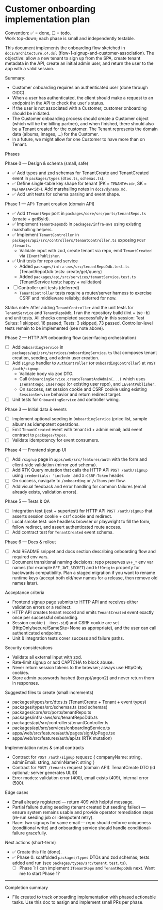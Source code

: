 <!-- Customer onboarding plan: phased, actionable, repo-aligned. -->

# Customer onboarding implementation plan

Convention: ✅ = done, ☐ = todo.  
Work top-down; each phase is small and independently testable.

This document implements the onboarding flow sketched in `docs/architecture.c4.dsl` (flow-1-signup-and-customer-association). The objective: allow a new tenant to sign up from the SPA, create tenant metadata in the API, create an initial admin user, and return the user to the app with a valid session.

Summary:

- Customer onboarding requires an authenticated user (done through OIDC).
- When a user has authenticated, the client should make a request to an endpoint in the API to check the user's status.
- If the user is not associated with a Customer, customer onboarding should be initiated.
- The Customer onboarding process should create a Customer object (which will be the billing partner), and when finished, there should also be a Tenant created for the customer. The Tenant represents the domain data (albums, images, ...) for the Customer.
- In a future, we might allow for one Customer to have more than on Tenant.

Phases

Phase 0 — Design & schema (small, safe)

- ✅ Add types and zod schemas for TenantCreate and TenantCreated event in `packages/types` (`dtos.ts`, `schemas.ts`).
- ✅ Define single-table key shape for tenant (PK = `TENANT#<id>`, SK = `METADATA#<id>`). Add marshalling notes in `docs/dynamo.md`.
- ✅ Add unit tests for schema parsing and event shape.

Phase 1 — API: Tenant creation (domain API)

- ✅ Add `ITenantRepo` port in `packages/core/src/ports/tenantRepo.ts` (create + getById).
- ✅ Implement `TenantRepoDdb` in `packages/infra-aws` using existing marshalling helpers.
- ✅ Implement `TenantController` in `packages/api/src/controllers/tenantController.ts` exposing `POST /tenants`.
  - Validate input with zod, create tenant via repo, emit `TenantCreated` via `IEventPublisher`.
- ✅ Unit tests for repo and service
  - Added `packages/infra-aws/src/tenantRepoDdb.test.ts` (TenantRepoDdb tests: create/get/query)
  - Added `packages/api/src/services/tenantService.test.ts` (TenantService tests: happy + validation)
- ☐ Controller unit tests (deferred)
  - `TenantController` tests require a router/server harness to exercise CSRF and middleware reliably; deferred for now.

Status note: After adding `TenantController` and the unit tests for `TenantService` and `TenantRepoDdb`, I ran the repository build (lint + tsc -b) and unit tests. All checks completed successfully in this session: Test Suites: 1 skipped, 16 passed; Tests: 3 skipped, 73 passed. Controller-level tests remain to be implemented (see note above).

Phase 2 — HTTP API onboarding flow (user-facing orchestration)

- ☐ Add `OnboardingService` in `packages/api/src/services/onboardingService.ts` that composes tenant creation, seeding, and admin user creation.
- ☐ Add `signup` handler to `AuthController` (or `OnboardingController`) at `POST /auth/signup`:
  - Validate body via zod DTO.
  - Call `OnboardingService.createTenantAndAdmin(...)` which uses `ITenantRepo`, `IUserRepo` (or existing user repo), and `IEventPublisher`.
  - On success, set session cookie and CSRF cookie using existing `SessionService` behavior and return redirect target.
- ☐ Unit tests for `OnboardingService` and controller wiring.

Phase 3 — Initial data & events

- ☐ Implement optional seeding in `OnboardingService` (price list, sample album) as idempotent operations.
- ☐ Emit `TenantCreated` event with tenant id + admin email; add event contract to `packages/types`.
- ☐ Validate idempotency for event consumers.

Phase 4 — Frontend signup UI

- ☐ Add `/signup` page in `apps/web/src/features/auth` with the form and client-side validation (mirror zod schema).
- ☐ Add RTK Query mutation that calls the HTTP API `POST /auth/signup` using `credentials: 'include'` and `X-CSRF-Token` header.
- ☐ On success, navigate to `/onboarding` or `/albums` per flow.
- ☐ Add visual feedback and error handling for common failures (email already exists, validation errors).

Phase 5 — Tests & QA

- ☐ Integration test (jest + supertest) for HTTP API `POST /auth/signup` that asserts session cookie + csrf cookie and redirect.
- ☐ Local smoke test: use headless browser or playwright to fill the form, follow redirect, and assert authenticated route access.
- ☐ Add contract test for `TenantCreated` event schema.

Phase 6 — Docs & rollout

- ☐ Add README snippet and docs section describing onboarding flow and required env vars.
- ☐ Document transitional naming decisions: repo preserves `BFF_*` env var names (for example `BFF_JWT_SECRET`) and `bffOrigin` property for backwards compatibility. Plan a staged migration if you want to rename runtime keys (accept both old/new names for a release, then remove old names later).

Acceptance criteria

- Frontend signup page submits to HTTP API and receives either validation errors or a redirect.
- HTTP API creates tenant record and emits `TenantCreated` event exactly once per successful onboarding.
- Session cookie (`__Host-sid`) and CSRF cookie are set (HttpOnly/secure/SameSite=None as appropriate), and the user can call authenticated endpoints.
- Unit & integration tests cover success and failure paths.

Security considerations

- Validate all external input with zod.
- Rate-limit signup or add CAPTCHA to block abuse.
- Never return session tokens to the browser; always use HttpOnly cookies.
- Store admin passwords hashed (bcrypt/argon2) and never return them in responses.

Suggested files to create (small increments)

- packages/types/src/dtos.ts (TenantCreate + Tenant + event types)
- packages/types/src/schemas.ts (zod schemas)
- packages/core/src/ports/tenantRepo.ts
- packages/infra-aws/src/tenantRepoDdb.ts
- packages/api/src/controllers/tenantController.ts
- packages/api/src/services/onboardingService.ts
- apps/web/src/features/auth/pages/signUpPage.tsx
- apps/web/src/features/auth/api.ts (RTK mutation)

Implementation notes & small contracts

- Contract for `POST /auth/signup` request: { companyName: string, adminEmail: string, adminName?: string }
- Contract for `POST /tenants` request (domain API): TenantCreate DTO (id optional; server generates ULID)
- Error modes: validation error (400), email exists (409), internal error (500).

Edge cases

- Email already registered — return 409 with helpful message.
- Partial failure during seeding (tenant created but seeding failed) — ensure system remains usable and provide operator remediation steps (re-run seeding job or idempotent retry).
- Race: two signups for same email — repo should enforce uniqueness (conditional write) and onboarding service should handle conditional-failure gracefully.

Next actions (short-term)

- ✅ Create this file (done).
- ✅ Phase 0: scaffolded `packages/types` DTOs and zod schemas; tests added and run (see `packages/types/src/tenant.test.ts`).
  - ☐ Phase 1: I can implement `ITenantRepo` and `TenantRepoDdb` next. Want me to start Phase 1?

---

Completion summary

- File created to track onboarding implementation with phased actionable tasks. Use this doc to assign and implement small PRs per phase.
